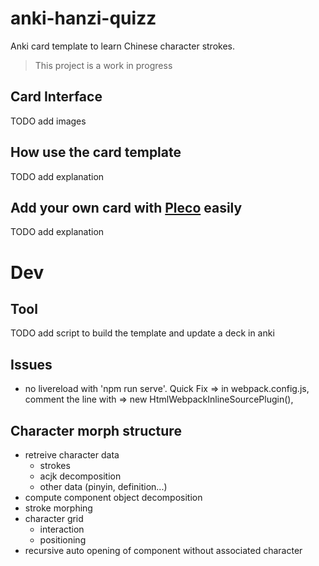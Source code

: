 # anki-hanzi-quizz

Anki card template to learn Chinese character strokes.

> This project is a work in progress

## Card Interface

TODO add images

## How use the card template

TODO add explanation

## Add your own card with [Pleco](https://play.google.com/store/apps/details?id=com.pleco.chinesesystem&pli=1) easily

TODO add explanation

# Dev

## Tool

TODO add script to build the template and update a deck in anki

## Issues
- no livereload with 'npm run serve'. Quick Fix => in webpack.config.js, comment the line with => new HtmlWebpackInlineSourcePlugin(),


## Character morph structure

- retreive character data
  - strokes
  - acjk decomposition
  - other data (pinyin, definition...)
- compute component object decomposition
- stroke morphing
- character grid
  - interaction
  - positioning
- recursive auto opening of component without associated character
